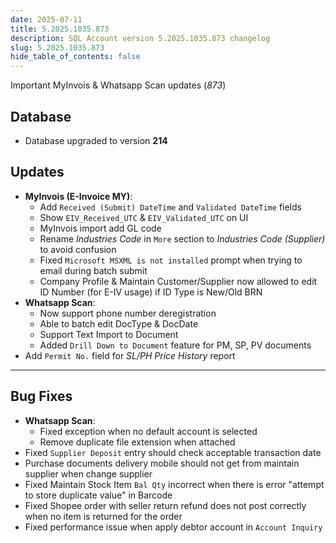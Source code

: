 ```yaml
---
date: 2025-07-11
title: 5.2025.1035.873
description: SQL Account version 5.2025.1035.873 changelog
slug: 5.2025.1035.873
hide_table_of_contents: false
---
```


Important MyInvois & Whatsapp Scan updates (*873*)

<!-- truncate -->

## Database

- Database upgraded to version **214**

## Updates

- **MyInvois (E-Invoice MY)**:
  - Add `Received (Submit) DateTime` and `Validated DateTime` fields
  - Show `EIV_Received_UTC` & `EIV_Validated_UTC` on UI
  - MyInvois import add GL code
  - Rename *Industries Code* in `More` section to *Industries Code (Supplier)* to avoid confusion
  - Fixed `Microsoft MSXML is not installed` prompt when trying to email during batch submit
  - Company Profile & Maintain Customer/Supplier now allowed to edit ID Number (for E-IV usage) if ID Type is New/Old BRN
- **Whatsapp Scan**:
  - Now support phone number deregistration
  - Able to batch edit DocType & DocDate
  - Support Text Import to Document
  - Added `Drill Down to Document` feature for PM, SP, PV documents
- Add `Permit No.` field for *SL/PH Price History* report

---

## Bug Fixes

- **Whatsapp Scan**:
  - Fixed exception when no default account is selected
  - Remove duplicate file extension when attached
- Fixed `Supplier Deposit` entry should check acceptable transaction date
- Purchase documents delivery mobile should not get from maintain supplier when change supplier
- Fixed Maintain Stock Item `Bal Qty` incorrect when there is error "attempt to store duplicate value" in Barcode
- Fixed Shopee order with seller return refund does not post correctly when no item is returned for the order
- Fixed performance issue when apply debtor account in `Account Inquiry`
